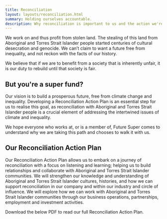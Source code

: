 ```yaml
---
title: Reconciliation
layout: layouts/reconciliation.html
summary: Holding ourselves accountable.
description: Why reconciliation is important to us and the action we're taking.
---
```


We work on and thus profit from stolen land. The stealing of this land from Aboriginal and Torres Strait Islander people started centuries of cultural desecration and genocide. We can’t claim to want a future free from inequality, and not reckon with the facts of our history.

We believe that if we are to benefit from a society that is inherently unfair, it is our duty to rebuild until that society is fair.

## But you're a super fund?

Our vision is to build a prosperous future, free from climate change and inequality. Developing a Reconciliation Action Plan is an essential step for us to realise this goal, as reconciliation with Aboriginal and Torres Strait Islander people is a crucial element of addressing the intertwined issues of climate and inequality.

We hope everyone who works at, or is a member of, Future Super comes to understand why we are taking this path and chooses to walk it with us.

## Our Reconciliation Action Plan

Our Reconciliation Action Plan allows us to embark on a journey of reconciliation with a focus on listening and learning; helping us to build relationships and collaborate with Aboriginal and Torres Strait Islander communities. We will strengthen our knowledge and understanding of Aboriginal and Torres Strait Islander cultures, histories, and how we can support reconciliation in our company and within our industry and circle of influence. We will explore how we can work with Aboriginal and Torres Strait Islander communities through our business operations, partnerships, employment and investment activities.

Download the below PDF to read our full Reconciliation Action Plan.
